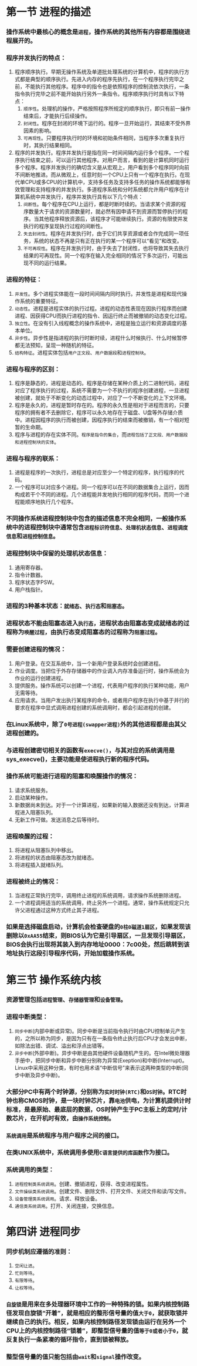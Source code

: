 # 第一节 进程的描述
### 操作系统中最核心的概念是`进程`，操作系统的其他所有内容都是围绕进程展开的。

### 程序并发执行的特点：
1. 程序顺序执行。早期无操作系统及单道批处理系统的计算机中，程序的执行方式都是典型的顺序执行。先进入内存的程序先执行，在一个程序执行完毕之前，不能执行其他程序。程序中的指令也是依照程序的控制流依次执行，一条指令执行完毕之前不能开始执行另外一条指令。程序顺序执行时具有以下特点：
   1. `顺序性`。处理机的操作，严格按照程序所规定的顺序执行，即只有前一操作结束后，才能执行后续操作。
   2. `封闭性`。程序在封闭的环境下运行的。程序一旦开始运行，其结束不受外界因素的影响。
   3. `可再现性`。只要程序执行时的环境和初始条件相同，当程序多次重复执行时，其执行结果相同。
2. 程序的并发执行。程序并发执行是指在同一时间间隔内运行多个程序。一个程序执行结束之前，可以运行其他程序。对用户而言，看到的是计算机同时运行多个程序。程序并发执行的确切含义是从宏观上，用户看到多个程序同时向前不间断地推进。而从微观上，任意时刻一个CPU上只有一个程序在执行。在现代单CPU或多CPU的计算机中，支持多任务及支持多任务的操作系统都能够有效管理和支持程序的并发执行。多道程序系统和分时系统都允许用户程序在计算机系统中并发执行，程序并发执行具有以下几个特点：
   1. `间断性`。每个程序在CPU上运行，都是时断时续的。当请求某个资源的程序数量大于请求的资源数量时，就必然有因申请不到资源而暂停执行的程序。当其他程序释放资源后，该程序才可能继续执行。资源的有限使并发执行的程序呈现执行过程的间断性。
   2. `失去封闭性`。程序在并发执行时，由于它们共享资源或者合作完成同一项任务，系统的状态不再是只有正在执行的某一个程序可以“看见”和改变。
   3. `不可再现性`。程序在并发执行时，由于失去了封闭性，也将导致其失去执行结果的可再现性。同一个程序在输入完全相同的情况下多次运行，可能出现不同的运行结果。

### 进程的特征：
1. `并发性`。多个进程实体能在一段时间间隔内同时执行。并发性是进程和现代操作系统的重要特征。
2. `动态性`。进程是进程实体的执行过程。进程的动态性表现在因执行程序而创建进程、因获得CPU而执行进程的指令、因运行终止而被撤销的动态变化过程。
3. `独立性`。在没有引入线程概念的操作系统中，进程是独立运行和资源调度的基本单位。
4. `异步性`。异步性是指进程的执行时断时续，进程什么时候执行、什么时候暂停都无法预知，呈现一种随机的特征。
5. `结构特征`。进程实体包括`用户正文段`、`用户数据段`和`进程控制块`。

### 进程与程序的区别：
1. 程序是静态的，进程是动态的。程序是存储在某种介质上的二进制代码，进程对应了程序执行的过程，系统不需要为一个不执行的程序创建进程，一旦进程被创建，就处于不断变化的动态过程中，对应了一个不断变化的上下文环境。
2. 程序是永久的，进程是暂时存在的。程序的永久性是相对于进程而言的，只要程序的拥有者不去删除它，程序可以永久地存在于磁盘、U盘等外存储介质中。进程因程序的执行而被创建，因程序执行的结束而被撤销，有一个相对短暂的生命期。
3. 程序与进程的存在实体不同。`程序是指令的集合`，而`进程包括了正文段、用户数据段和进程控制块的实体`。

### 进程与程序的联系：
1. 进程是程序的一次执行，进程总是对应至少一个特定的程序，执行程序的代码。
2. 一个程序可以对应多个进程。同一个程序可以在不同的数据集合上运行，因而构成若干个不同的进程。几个进程能并发地执行相同的程序代码，而同一个进程能顺序地执行几个程序。

### 不同操作系统进程控制块中包含的描述信息不完全相同，一般操作系统中的进程控制块中通常包含`进程标识符信息`、`处理机状态信息`、`进程调度信息`和`进程控制信息`。

### 进程控制块中保留的处理机状态信息：
1. 通用寄存器。
2. 指令计数器。
3. 程序状态字PSW。
4. 用户栈指针。

### 进程的3种基本状态：`就绪态`、`执行态`和`阻塞态`。


### 进程状态不能由阻塞态进入`执行态`，进程状态由阻塞态变成就绪态的过程称为`唤醒过程`，由执行态变成阻塞态的过程称为`阻塞过程`。
### 需要创建进程的情况：
1. 用户登录。在交互系统中，当一个新用户登录系统时会创建进程。
2. 作业调度。当把位于外存存储器中的作业调入内存准备运行时，操作系统会为作业的运行创建进程。
3. 提供服务。操作系统可以创建一个进程，代表用户程序的执行某种功能，用户无需等待。
4. 应用请求。当用户发出执行某程序的命令，或者用户程序在执行中基于并行的要求在程序中显式调用进程创建的系统调用时，都会引起进程的创建。

### 在Linux系统中，除了`0号进程(swapper进程)`外的其他进程都是由其父进程创建的。

### 与进程创建密切相关的函数有`execve()`，与其对应的系统调用是sys_execve()，主要功能是使进程执行新的程序代码。

### 操作系统可能进行进程的阻塞和唤醒操作的情况：
1. 请求系统服务。
2. 启动某种操作。
3. 新数据尚未到达。对于一个计算进程，如果新的输入数据还没有到达，计算进程进入阻塞队列。
4. 无新工作可做。发送消息之后等待时。

### 进程唤醒的过程：
1. 将进程从阻塞队列中移出。
2. 将进程的状态由阻塞态改为就绪态。
3. 将进程插入就绪队列。

### 进程被终止的情况：
1. 当进程正常执行完毕，调用终止进程的系统调用，请求操作系统删除进程。
2. 一个进程调用适当的系统调用，终止另外一个进程。通常，操作系统规定只允许父进程通过这种方式终止其子进程。

### 如果是选择磁盘启动，计算机会检查硬盘的`0柱0磁道1扇区`，如果发现该删除以`0xAA55`结束，则BIOS认为它是引导扇区，一旦发现引导扇区，BIOS会执行出现将其装入到内存地址0000：7c00处，然后跳转到该地址执行这段引导程序代码，开始加载操作系统。

# 第三节 操作系统内核

### 资源管理包括`进程管理`、`存储器管理`和`设备管理`。

### 进程中断类型：
1. `同步中断`(内部中断或异常)。同步中断是当前指令执行时由CPU控制单元产生的，之所以称为同步，是因为只有在一条指令终止执行后CPU才会发出中断，如除法出错、调试、溢出和浮点出错等。
2. `异步中断`(外部中断)。异步中断是由其他硬件设备随机产生的。在Intel微处理器手册中，把同步中断和异步中断分别称为异常(Exeption)和中断(Interrupt)。Linux中采用这种分类，有时也用术语“中断信号”来表示这两种类型的中断(同步中断及异步中断)。

### 大部分PC中有两个时钟源，分别称为`实时时钟(RTC)`和`OS时钟`。RTC时钟也称CMOS时钟，是一块时钟芯片，靠`电池`供电，为计算机提供计时标准，是最原始、最底层的数据，OS时钟产生于PC主板上的定时/计数芯片，在开机时有效，由`操作系统控制`。

### `系统调用`是系统程序与用户程序之间的接口。

### 在类UNIX系统中，系统调用多使用`C语言提供的库函数`作为接口。

### 系统调用的类型：
1. `进程控制类系统调用`。创建、撤销进程，获得、改变进程属性。
2. `文件操纵类系统调用`。创建文件、删除文件、打开文件、关闭文件和读/写文件。
3. `设备管理类系统调用`。请求、释放设备。
4. `通信类系统调用`。打开、关闭连接，交换信息。

# 第四讲 进程同步
### 同步机制应遵循的准则：
1. `空闲让进`。
2. `忙则等待`。
3. `有限等待`。
4. `让权等待`。

### `自旋锁`是用来在多处理器环境中工作的一种特殊的锁。如果内核控制路径发现自旋锁“开着”，就是相应的整形信号量的值`大于0`，就获取锁并继续自己的执行。相反，如果内核控制路径发现锁由运行在另外一个CPU上的内核控制路径“锁着”，即整型信号量的值`等于0或者小于0`，就反复执行一条紧凑的循环指令，直到锁被释放。

### 整型信号量的值只能包括由`wait`和`signal`操作改变。